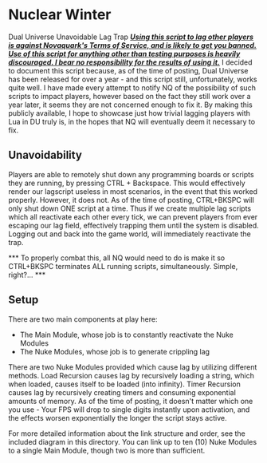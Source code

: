 # Nuclear Winter
Dual Universe Unavoidable Lag Trap
<b><u><i>Using this script to lag other players is against Novaquark's Terms of Service, and is likely to get you banned. Use of this script for anything other than testing purposes is heavily discouraged. I bear no responsibility for the results of using it.</b></u></i>
I decided to document this script because, as of the time of posting, Dual Universe has been released for over a year - and this script still, unfortunately, works quite well. I have made every attempt to notify NQ of the possibility of such scripts to impact players, however based on the fact they still work over a year later, it seems they are not  concerned enough to fix it. By making this publicly available, I hope to showcase just how trivial lagging players with Lua in DU truly is, in the hopes that NQ will eventually deem it necessary to fix.

## Unavoidability
Players are able to remotely shut down any programming boards or scripts they are running, by pressing CTRL + Backspace. This would effectively render our lagscript useless in most scenarios, in the event that this worked properly. However, it does not.
As of the time of posting, CTRL+BKSPC will only shut down ONE script at a time. Thus if we create multiple lag scripts which all reactivate each other every tick, we can prevent players from ever escaping our lag field, effectively trapping them until the system is disabled.
Logging out and back into the game world, will immediately reactivate the trap.

*** To properly combat this, all NQ would need to do is make it so CTRL+BKSPC terminates ALL running scripts, simultaneously. Simple, right?... ***

## Setup
There are two main components at play here:
<ul>
	<li>The Main Module, whose job is to constantly reactivate the Nuke Modules</li>
	<li>The Nuke Modules, whose job is to generate crippling lag</li>
</ul>

There are two Nuke Modules provided which cause lag by utilizing different methods. Load Recursion causes lag by recursively loading a string, which when loaded, causes itself to be loaded (into infinity). Timer Recursion causes lag by recursively creating timers and consuming exponential amounts of memory. As of the time of posting, it doesn't matter which one you use - Your FPS will drop to single digits instantly upon activation, and the effects worsen exponentially the longer the script stays active.

For more detailed information about the link structure and order, see the included diagram in this directory.
You can link up to ten (10) Nuke Modules to a single Main Module, though two is more than sufficient.
